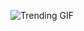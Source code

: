 
<!-- GIF_SECTION -->
![Trending GIF](https://media4.giphy.com/media/v1.Y2lkPThiYjIxNzcyaTl2Mm9kMGtvMXNrNWM5dTlobGVtOXk4Z3U2azZicnpleGNzMWFuaSZlcD12MV9naWZzX3NlYXJjaCZjdD1n/nGMnDqebzDcfm/giphy.gif)
<!-- END_GIF_SECTION -->
